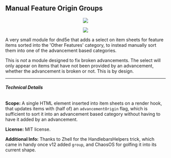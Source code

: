 ## Manual Feature Origin Groups
<p style="text-align: center"><img src="https://i.imgur.com/Qo6reOq.png" style="border: none"></p><p style="text-align: center"><img src="https://i.imgur.com/y3tVGT0.png" /></p>
A very small module for dnd5e that adds a select on item sheets for feature items sorted into the 'Other Features' category, to instead manually sort them into one of the advancement based categories. 

This is *not* a module designed to fix broken advancements. The select will only appear on items that have not been provided by an advancement, whether the advancement is broken or not. This is by design.
___

###### **Technical Details**

**Scope:** A single HTML element inserted into item sheets on a render hook, that updates items with (half of) an `advancementOrigin` flag, which is sufficient to sort it into an advancement based category without having to have it added by an advancement.
 
**License:** MIT license.

**Additional Info:** Thanks to Zhell for the HandlebarsHelpers trick, which came in handy once v12 added `group`, and ChaosOS for golfing it into its current shape.